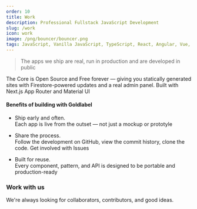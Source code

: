 ```yaml
---
order: 10
title: Work
description: Professional Fullstack JavaScript Development
slug: /work
icon: work
image: /png/bouncer/bouncer.png
tags: JavaScript, Vanilla JavaScript, TypeScript, React, Angular, Vue, etc, Material UI, Flash, Server Side JavaScript, Node, Gatsby, NextJS, Headless CMS
---
```


> The apps we ship are real, run in production and are developed in public

The Core is Open Source and Free forever — giving you statically generated sites with Firestore-powered updates and a real admin panel. Built with Next.js App Router and Material UI

#### Benefits of building with Goldlabel

- Ship early and often.  
  Each app is live from the outset — not just a mockup or prototyle

- Share the process.  
  Follow the development on GitHub, view the commit history, clone the code. Get involved with Issues

- Built for reuse.  
  Every component, pattern, and API is designed to be portable and production-ready

### Work with us

We're always looking for collaborators, contributors, and good ideas.
